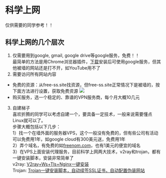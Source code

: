 # 科学上网  
仅供需要的同学参考！！  

## 科学上网的几个层次
1. 仅需要用到google, gmail, google drive等google服务，免费！！  
最简单的方法是用Chrome浏览器插件，[下载](https://chrome.zzzmh.cn/info?token=gocklaboggjfkolaknpbhddbaopcepfp)安装后可使用google服务，但其他被墙的网站还是打不开，如YouTube用不了  
2. 需要访问所有网站内容
* 免费的资源：从free-ss.site找资源，但free-ss.site正常情况下是被墙的，按下面方法进行设置，获取免费资源
![](https://github.com/hnnd/bcl/edit/master/direct_access.png)   
* 购买服务，选一个稳定的、靠谱的VPN服务商，每个月大概10几元  
3. 自建梯子  
喜欢折腾的同学可以考虑自建一个，要具备一定技术，一般来说需要懂点Linux就可以了。  
步骤大概包括以下几步：  
1）找一个在墙外面的服务器VPS，这个一般没有免费的，但有些公司有活动可以免费用1年，如google cloud有300美元送，免费用1年  
2）弄个域名，有免费的如[freenom.com](freenom.com)，也有1美元的便宜的域名  
3）在VPS上面安装代理服务，目前科学上网两大技术，v2ray和trojan，都有一键安装脚本，安装非常简单了  
v2ray: [V2ray+Ws+Tls+Nginx一键安装](https://www.v2rayssr.com/easyv2ray.html)  
Trojan: [Trojan一键安装脚本，自动续签SSL证书，自动配置伪装网站](https://www.v2rayssr.com/trojan-1.html)  
